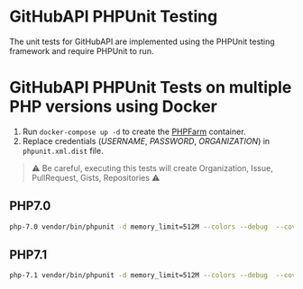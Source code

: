 GitHubAPI PHPUnit Testing
=========================
The unit tests for GitHubAPI are implemented using the PHPUnit testing framework and require PHPUnit to run.

GitHubAPI PHPUnit Tests on multiple PHP versions using Docker
=============================================================
1. Run `docker-compose up -d` to create the [PHPFarm](https://github.com/splitbrain/docker-phpfarm) container.
2. Replace credentials (*USERNAME*, *PASSWORD*, *ORGANIZATION*) in `phpunit.xml.dist` file.

> ⚠ Be careful, executing this tests will create Organization, Issue, PullRequest, Gists, Repositories ⚠

PHP7.0
------
```bash
php-7.0 vendor/bin/phpunit -d memory_limit=512M --colors --debug  --coverage-text
```

PHP7.1
------
```bash
php-7.1 vendor/bin/phpunit -d memory_limit=512M --colors --debug  --coverage-text
```
